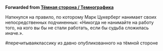 **Forwarded from [Тёмная сторона / Темнографика](https://t.me/temno/1144)**

Наткнулся на правило, по которому Марк Цукерберг нанимает своих непосредственных подчиненных: «Никогда не нанимайте на работу того, на кого вы бы не стали работать, если бы судьба сложилась иначе.».

#перечитываяклассику из давно опубликованного на тёмной стороне